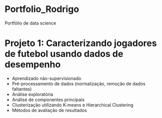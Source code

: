 # Portfolio_Rodrigo
Portfólio de data science

# Projeto 1: Caracterizando jogadores de futebol usando dados de desempenho
* Aprendizado não-supervisionado
* Pré-processamento de dados (normalização, remoção de dados faltantes)
* Análise exploratória
* Análise de componentes principais
* Clusterização utilizando K-means e Hierarchical Clustering
* Métodos de avaliação de resultados
